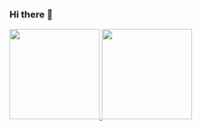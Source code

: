 ### Hi there 👋

<a href="https://github.com/mcornella">
  <img height="160em" src="https://github-readme-stats.vercel.app/api?username=rajivsah&show_icons=true&include_all_commits=true&custom_title=GitHub+Stats&theme=vue&count_private=true">
  <img height="160em" src="https://github-readme-stats.vercel.app/api/top-langs/?username=rajivsah&layout=compact&theme=vue">
</a>
